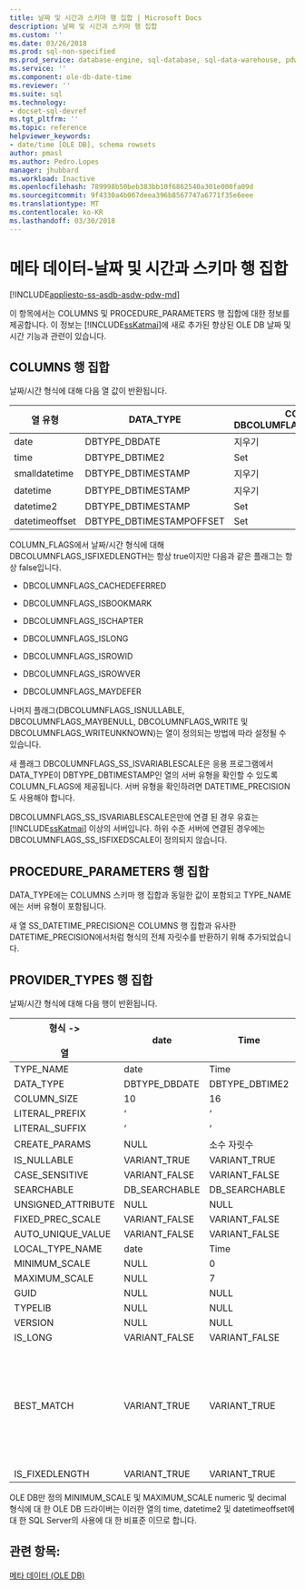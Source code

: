 ```yaml
---
title: 날짜 및 시간과 스키마 행 집합 | Microsoft Docs
description: 날짜 및 시간과 스키마 행 집합
ms.custom: ''
ms.date: 03/26/2018
ms.prod: sql-non-specified
ms.prod_service: database-engine, sql-database, sql-data-warehouse, pdw
ms.service: ''
ms.component: ole-db-date-time
ms.reviewer: ''
ms.suite: sql
ms.technology:
- docset-sql-devref
ms.tgt_pltfrm: ''
ms.topic: reference
helpviewer_keywords:
- date/time [OLE DB], schema rowsets
author: pmasl
ms.author: Pedro.Lopes
manager: jhubbard
ms.workload: Inactive
ms.openlocfilehash: 789998b50beb383bb10f6862540a301e000fa09d
ms.sourcegitcommit: 9f4330a4b067deea396b8567747a6771f35e6eee
ms.translationtype: MT
ms.contentlocale: ko-KR
ms.lasthandoff: 03/30/2018
---
```

# <a name="metadata---date-and-time-and-schema-rowsets"></a>메타 데이터-날짜 및 시간과 스키마 행 집합
[!INCLUDE[appliesto-ss-asdb-asdw-pdw-md](../../../includes/appliesto-ss-asdb-asdw-pdw-md.md)]

  이 항목에서는 COLUMNS 및 PROCEDURE_PARAMETERS 행 집합에 대한 정보를 제공합니다. 이 정보는 [!INCLUDE[ssKatmai](../../../includes/sskatmai-md.md)]에 새로 추가된 향상된 OLE DB 날짜 및 시간 기능과 관련이 있습니다.  
  
## <a name="columns-rowset"></a>COLUMNS 행 집합  
 날짜/시간 형식에 대해 다음 열 값이 반환됩니다.  
  
|열 유형|DATA_TYPE|COLUMN_FLAGS, DBCOLUMFLAGS_SS_ISVARIABLESCALE|DATETIME_PRECISION|  
|-----------------|----------------|------------------------------------------------------|-------------------------|  
|date|DBTYPE_DBDATE|지우기|0|  
|time|DBTYPE_DBTIME2|Set|0..7|  
|smalldatetime|DBTYPE_DBTIMESTAMP|지우기|0|  
|datetime|DBTYPE_DBTIMESTAMP|지우기|3|  
|datetime2|DBTYPE_DBTIMESTAMP|Set|0..7|  
|datetimeoffset|DBTYPE_DBTIMESTAMPOFFSET|Set|0..7|  
  
 COLUMN_FLAGS에서 날짜/시간 형식에 대해 DBCOLUMNFLAGS_ISFIXEDLENGTH는 항상 true이지만 다음과 같은 플래그는 항상 false입니다.  
  
-   DBCOLUMNFLAGS_CACHEDEFERRED  
  
-   DBCOLUMNFLAGS_ISBOOKMARK  
  
-   DBCOLUMNFLAGS_ISCHAPTER  
  
-   DBCOLUMNFLAGS_ISLONG  
  
-   DBCOLUMNFLAGS_ISROWID  
  
-   DBCOLUMNFLAGS_ISROWVER  
  
-   DBCOLUMNFLAGS_MAYDEFER  
  
 나머지 플래그(DBCOLUMNFLAGS_ISNULLABLE, DBCOLUMNFLAGS_MAYBENULL, DBCOLUMNFLAGS_WRITE 및 DBCOLUMNFLAGS_WRITEUNKNOWN)는 열이 정의되는 방법에 따라 설정될 수 있습니다.  
  
 새 플래그 DBCOLUMNFLAGS_SS_ISVARIABLESCALE은 응용 프로그램에서 DATA_TYPE이 DBTYPE_DBTIMESTAMP인 열의 서버 유형을 확인할 수 있도록 COLUMN_FLAGS에 제공됩니다. 서버 유형을 확인하려면 DATETIME_PRECISION도 사용해야 합니다.  
  
 DBCOLUMNFLAGS_SS_ISVARIABLESCALE은만에 연결 된 경우 유효는 [!INCLUDE[ssKatmai](../../../includes/sskatmai-md.md)] 이상의 서버입니다. 하위 수준 서버에 연결된 경우에는 DBCOLUMNFLAGS_SS_ISFIXEDSCALE이 정의되지 않습니다.  
  
## <a name="procedureparameters-rowset"></a>PROCEDURE_PARAMETERS 행 집합  
 DATA_TYPE에는 COLUMNS 스키마 행 집합과 동일한 값이 포함되고 TYPE_NAME에는 서버 유형이 포함됩니다.  
  
 새 열 SS_DATETIME_PRECISION은 COLUMNS 행 집합과 유사한 DATETIME_PRECISION에서처럼 형식의 전체 자릿수를 반환하기 위해 추가되었습니다.  
  
## <a name="providertypes-rowset"></a>PROVIDER_TYPES 행 집합  
 날짜/시간 형식에 대해 다음 행이 반환됩니다.  
  
|형식 -><br /><br /> 열|date|Time|Smalldatetime|Datetime|datetime2|datetimeoffset|  
|--------------------------|----------|----------|-------------------|--------------|---------------|--------------------|  
|TYPE_NAME|date|Time|Smalldatetime|Datetime|datetime2|datetimeoffset|  
|DATA_TYPE|DBTYPE_DBDATE|DBTYPE_DBTIME2|DBTYPE_DBTIMESTAMP|DBTYPE_DBTIMESTAMP|DBTYPE_DBTIMESTAMP|DBTYPE_DBTIMESTAMPOFFSET|  
|COLUMN_SIZE|10|16|16|23|27|34|  
|LITERAL_PREFIX|‘|‘|‘|‘|‘|‘|  
|LITERAL_SUFFIX|‘|‘|‘|‘|‘|‘|  
|CREATE_PARAMS|NULL|소수 자릿수|NULL|NULL|소수 자릿수|소수 자릿수|  
|IS_NULLABLE|VARIANT_TRUE|VARIANT_TRUE|VARIANT_TRUE|VARIANT_TRUE|VARIANT_TRUE|VARIANT_TRUE|  
|CASE_SENSITIVE|VARIANT_FALSE|VARIANT_FALSE|VARIANT_FALSE|VARIANT_FALSE|VARIANT_FALSE|VARIANT_FALSE|  
|SEARCHABLE|DB_SEARCHABLE|DB_SEARCHABLE|DB_SEARCHABLE|DB_SEARCHABLE|DB_SEARCHABLE|DB_SEARCHABLE|  
|UNSIGNED_ATTRIBUTE|NULL|NULL|NULL|NULL|NULL|NULL|  
|FIXED_PREC_SCALE|VARIANT_FALSE|VARIANT_FALSE|VARIANT_FALSE|VARIANT_FALSE|VARIANT_FALSE|VARIANT_FALSE|  
|AUTO_UNIQUE_VALUE|VARIANT_FALSE|VARIANT_FALSE|VARIANT_FALSE|VARIANT_FALSE|VARIANT_FALSE|VARIANT_FALSE|  
|LOCAL_TYPE_NAME|date|Time|Smalldatetime|Datetime|datetime2|datetimeoffset|  
|MINIMUM_SCALE|NULL|0|NULL|NULL|0|0|  
|MAXIMUM_SCALE|NULL|7|NULL|NULL|7|7|  
|GUID|NULL|NULL|NULL|NULL|NULL|NULL|  
|TYPELIB|NULL|NULL|NULL|NULL|NULL|NULL|  
|VERSION|NULL|NULL|NULL|NULL|NULL|NULL|  
|IS_LONG|VARIANT_FALSE|VARIANT_FALSE|VARIANT_FALSE|VARIANT_FALSE|VARIANT_FALSE|VARIANT_FALSE|  
|BEST_MATCH|VARIANT_TRUE|VARIANT_TRUE|VARIANT_TRUE|VARIANT_TRUE(다음 중 하나에 해당하지 않을 경우)<br /><br /> 하위 수준 서버에 연결된 클라이언트입니다.<br /><br /> 데이터 형식 호환성 연결 속성이 80과 동일한 호환성 수준을 지정합니다.|VARIANT_TRUE(다음 중 하나에 해당하지 않을 경우)<br /><br /> 하위 수준 서버에 연결된 클라이언트입니다.<br /><br /> 데이터 형식 호환성 연결 속성이 80과 동일한 호환성 수준을 지정합니다.|VARIANT_TRUE|  
|IS_FIXEDLENGTH|VARIANT_TRUE|VARIANT_TRUE|VARIANT_TRUE|VARIANT_TRUE|VARIANT_TRUE|VARIANT_TRUE|  
  
 OLE DB만 정의 MINIMUM_SCALE 및 MAXIMUM_SCALE numeric 및 decimal 형식에 대 한 OLE DB 드라이버는 이러한 열의 time, datetime2 및 datetimeoffset에 대 한 SQL Server의 사용에 대 한 비표준 이므로 합니다.  
  
## <a name="see-also"></a>관련 항목:  
 [메타 데이터 &#40;OLE DB&#41;](../../oledb/ole-db-date-time/metadata-parameter-and-rowset.md)  
  
  
